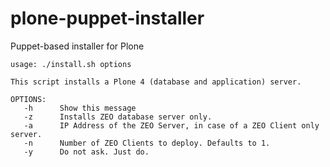 # plone-puppet-installer
Puppet-based installer for Plone

```
usage: ./install.sh options

This script installs a Plone 4 (database and application) server.

OPTIONS:
   -h      Show this message
   -z      Installs ZEO database server only.
   -a      IP Address of the ZEO Server, in case of a ZEO Client only server.
   -n      Number of ZEO Clients to deploy. Defaults to 1.
   -y      Do not ask. Just do.

```
